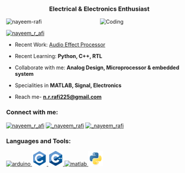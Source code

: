 <h3 align="center">Electrical & Electronics Enthusiast</h3>
<img align="right" alt="Coding" width="250" src="https://cdn-icons-gif.flaticon.com/11260/11260831.gif">
<p align="left"> <img src="https://komarev.com/ghpvc/?username=nayeem-rafi&label=Profile%20views&color=0e75b6&style=flat" alt="nayeem-rafi" /> </p>

<p align="left"> <a href="https://twitter.com/nayeem_r_afi" target="blank"><img src="https://img.shields.io/twitter/follow/nayeem_r_afi?logo=twitter&style=for-the-badge" alt="nayeem_r_afi" /></a> </p>

- Recent Work: [Audio Effect Processor](https://github.com/nayeem-rafi/Audio-Effect-Processor)

- Recent Learning: **Python, C++, RTL**
  
- Collaborate with me: **Analog Design, Microprocessor & embedded system**

- Specialities in **MATLAB, Signal, Electronics**

- Reach me- **n.r.rafi225@gmail.com**

<h3 align="left">Connect with me:</h3>
<p align="left">
<a href="https://twitter.com/nayeem_r_afi" target="blank"><img align="center" src="https://raw.githubusercontent.com/rahuldkjain/github-profile-readme-generator/master/src/images/icons/Social/twitter.svg" alt="nayeem_r_afi" height="30" width="40" /></a>
<a href="https://fb.com/_nayeem_rafi" target="blank"><img align="center" src="https://raw.githubusercontent.com/rahuldkjain/github-profile-readme-generator/master/src/images/icons/Social/facebook.svg" alt="_nayeem_rafi" height="30" width="40" /></a>
<a href="https://instagram.com/_nayeem_rafi" target="blank"><img align="center" src="https://raw.githubusercontent.com/rahuldkjain/github-profile-readme-generator/master/src/images/icons/Social/instagram.svg" alt="_nayeem_rafi" height="30" width="40" /></a>
</p>

<h3 align="left">Languages and Tools:</h3>
<p align="left"> <a href="https://www.arduino.cc/" target="_blank" rel="noreferrer"> <img src="https://cdn.worldvectorlogo.com/logos/arduino-1.svg" alt="arduino" width="40" height="40"/> </a> <a href="https://www.cprogramming.com/" target="_blank" rel="noreferrer"> <img src="https://raw.githubusercontent.com/devicons/devicon/master/icons/c/c-original.svg" alt="c" width="40" height="40"/> </a> <a href="https://www.w3schools.com/cpp/" target="_blank" rel="noreferrer"> <img src="https://raw.githubusercontent.com/devicons/devicon/master/icons/cplusplus/cplusplus-original.svg" alt="cplusplus" width="40" height="40"/> </a> <a href="https://www.mathworks.com/" target="_blank" rel="noreferrer"> <img src="https://upload.wikimedia.org/wikipedia/commons/2/21/Matlab_Logo.png" alt="matlab" width="40" height="40"/> </a> <a href="https://www.python.org" target="_blank" rel="noreferrer"> <img src="https://raw.githubusercontent.com/devicons/devicon/master/icons/python/python-original.svg" alt="python" width="40" height="40"/> </a> </p>

